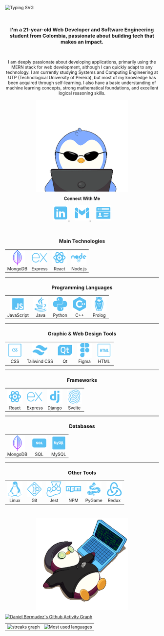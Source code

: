 ![Typing SVG](https://readme-typing-svg.demolab.com?font=Operator+Mono&size=37&duration=2800&pause=2000&color=FAFAFA&center=true&vCenter=true&width=940&height=50&lines=I'm+Daniel+Bermudez,+Welcome+to+my+Profile!👋)

<br/>
<h3 align="center">
  I'm a 21-year-old Web Developer and Software Engineering student from Colombia, passionate about building tech that makes an impact.
</h3>
<br/>
<p align="center">
  I am deeply passionate about developing applications, primarily using the MERN stack for web development, although I can quickly adapt to any technology. I am currently studying Systems and Computing Engineering at UTP (Technological University of Pereira), but most of my knowledge has been acquired through self-learning. I also have a basic understanding of machine learning concepts, strong mathematical foundations, and excellent logical reasoning skills.
</p>

<p align="center">
  <img align="center" src="assets/Penguin.gif" alt="Penguin coder" /> <br>
</p>


<p align="center">
  <b>Connect With Me</b>
</p>

<p align="center">
  <a href="https://www.linkedin.com/in/dbermudez23/" target="_blank">
    <img alt="LinkedIn logo" height="50" src="assets/LinkedIn.svg" />
  </a>
  &nbsp;&nbsp;&nbsp;
  <a href="mailto:danielbermudezwuw@gmail.com" target="_blank">
    <img alt="Gmail logo" height="50" src="assets/Gmail.svg" />
  </a>
  &nbsp;&nbsp;&nbsp;
  <a href="https://portfoliodefdb.netlify.app/" target="_blank">
    <img alt="Portfolio logo" height="50" src="assets/Portfolio.svg" />
  </a>
</p>
<br/>


<h3 align="center">Main Technologies</h3>

<table align="center">
  <tr>
    <td align="center">
      <img alt="MongoDB" height="50" src="assets/MongoDB.svg"/><br/>MongoDB
    </td>
    <td align="center">
      <img alt="Express" height="50" src="assets/Express.svg"/><br/>Express
    </td>
    <td align="center">
      <img alt="React" height="50" src="assets/React.svg"/><br/>React
    </td>
    <td align="center">
      <img alt="Node.js" height="50" src="assets/Nodejs.svg"/><br/>Node.js
    </td>
  </tr>
</table>


---

<h3 align="center">Programming Languages</h3>

<table align="center">
  <tr>
    <td align="center">
      <img alt="JavaScript" height="50" src="assets/JavaScript.svg"/><br/>JavaScript
    </td>
    <td align="center">
      <img alt="Java" height="50" src="assets/Java.svg"/><br/>Java
    </td>
    <td align="center">
      <img alt="Python" height="50" src="assets/Python.svg"/><br/>Python
    </td>
    <td align="center">
      <img alt="C++" height="50" src="assets/C++.svg"/><br/>C++
    </td>
    <td align="center">
      <img alt="Prolog" height="50" src="assets/Prolog.svg"/><br/>Prolog
    </td>
  </tr>
</table>

---

<h3 align="center">Graphic & Web Design Tools</h3>

<table align="center">
  <tr>
    <td align="center">
      <img alt="CSS" height="50" src="assets/CSS.svg"/><br/>CSS
    </td>
    <td align="center">
      <img alt="Tailwind CSS" height="50" src="assets/TailwindCSS.svg"/><br/>Tailwind CSS
    </td>
    <td align="center">
      <img alt="Qt" height="50" src="assets/Qt.svg"/><br/>Qt
    </td>
    <td align="center">
      <img alt="Figma" height="50" src="assets/Figma.svg"/><br/>Figma
    </td>
    <td align="center">
      <img alt="HTML" height="50" src="assets/HTML.svg"/><br/>HTML
    </td>
  </tr>
</table>

---

<h3 align="center">Frameworks</h3>

<table align="center">
  <tr>
    <td align="center">
      <img alt="React" height="50" src="assets/React.svg"/><br/>React
    </td>
    <td align="center">
      <img alt="Express" height="50" src="assets/Express.svg"/><br/>Express
    </td>
    <td align="center">
      <img alt="Django" height="50" src="assets/Django.svg"/><br/>Django
    </td>
    <td align="center">
      <img alt="Svelte" height="50" src="assets/Svelte.svg"/><br/>Svelte
    </td>
  </tr>
</table>

---

<h3 align="center">Databases</h3>

<table align="center">
  <tr>
    <td align="center">
      <img alt="MongoDB" height="50" src="assets/MongoDB.svg"/><br/>MongoDB
    </td>
    <td align="center">
      <img alt="SQL" height="50" src="assets/SQL.svg"/><br/>SQL
    </td>
    <td align="center">
      <img alt="MySQL" height="50" src="assets/MySQL.svg"/><br/>MySQL
    </td>
  </tr>
</table>

---

<h3 align="center">Other Tools</h3>

<table align="center">
  <tr>
    <td align="center">
      <img alt="Linux" height="50" src="assets/Linux.svg"/><br/>Linux
    </td>
    <td align="center">
      <img alt="Git" height="50" src="assets/Git.svg"/><br/>Git
    </td>
    <td align="center">
      <img alt="Jest" height="50" src="assets/Jest.svg"/><br/>Jest
    </td>
    <td align="center">
      <img alt="NPM" height="50" src="assets/NPM.svg"/><br/>NPM
    </td>
    <td align="center">
      <img alt="PyGame" height="50" src="assets/PyGame.svg"/><br/>PyGame
    </td>
    <td align="center">
      <img alt="Redux" height="50" src="assets/Redux.svg"/><br/>Redux
    </td>
  </tr>
</table>
<br/>


<p align="center">
  <img align="center" src="assets/RedPenguin.gif" alt="Penguin coder" /> <br>
</p>

[![Daniel Bermudez's Github Activity Graph](https://github-readme-activity-graph-lemon-theta.vercel.app/graph?username=DBermudez23&custom_title=Daniel's%20GitHub%20Activity%20Graph&bg_color=000000&color=82D0F6&line=82D0F6&point=82D0F6&area=true&hide_border=true)](https://github.com/ashutosh00710/github-readme-activity-graph)
 <br/>
<p align="center">
  <table>
    <tr>
      <td align="center">
        <img src="https://streak-stats.demolab.com?user=DBermudez23&theme=highcontrast&hide_border=true&border_radius=0&ring=82D0F6&background=000000&fire=82D0F6&currStreakNum=82D0F6&dates=82D0F6&sideNums=82D0F6&currStreakLabel=82D0F6&stroke=82D0F6&sideLabels=82D0F6" height="150" alt="streaks graph" />
      </td>
      <td align="center">
        <img src="https://github-readme-stats2-olive.vercel.app/api/top-langs/?username=DBermudez23&langs_count=6&card_width=500&bg_color=000000&text_color=82D0F6&hide_border=true&layout=compact" alt="Most used languages" />
      </td>
    </tr>
  </table>
</p>


